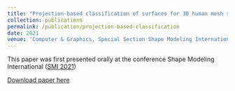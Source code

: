 ```yaml
---
title: "Projection-based classification of surfaces for 3D human mesh sequence retrieval"
collection: publications
permalink: /publication/projection-based-classification
date: 2021
venue: 'Computer & Graphics, Special Section Shape Modeling Internation 2021'
---
```

This paper was first presented orally at the conference Shape Modeling International ([SMI 2021](https://smi2021.github.io/#program))

[Download paper here](http://daidedou.github.io/files/paper_projection.pdf)
